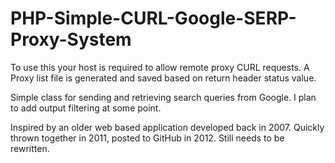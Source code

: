 PHP-Simple-CURL-Google-SERP-Proxy-System
========================================

To use this your host is required to allow remote proxy CURL requests. A Proxy list file is generated and saved based on return header status value.

Simple class for sending and retrieving search queries from Google. I plan to add output filtering at some point.

Inspired by an older web based application developed back in 2007. Quickly thrown together in 2011, posted to GitHub in 2012. Still needs to be rewritten.
